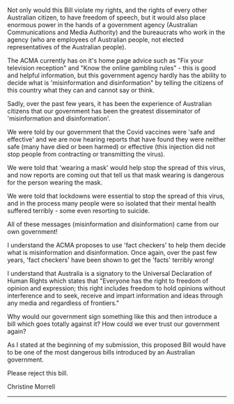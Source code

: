 Not only would this Bill violate my rights, and the rights of every other Australian citizen, to have freedom of speech, but
it would also place enormous power in the hands of a government agency (Australian Communications and Media
Authority) and the bureaucrats who work in the agency (who are employees of Australian people, not elected
representatives of the Australian people).

The ACMA currently has on it's home page advice such as "Fix your television reception" and "Know the online gambling
rules" - this is good and helpful information, but this government agency hardly has the ability to decide what is
'misinformation and disinformation" by telling the citizens of this country what they can and cannot say or think.

Sadly, over the past few years, it has been the experience of Australian citizens that our government has been the
greatest disseminator of 'misinformation and disinformation'.

We were told by our government that the Covid vaccines were 'safe and effective' and we are now hearing reports that
have found they were neither safe (many have died or been harmed) or effective (this injection did not stop people from
contracting or transmitting the virus).

We were told that 'wearing a mask' would help stop the spread of this virus, and now reports are coming out that tell us
that mask wearing is dangerous for the person wearing the mask.

We were told that lockdowns were essential to stop the spread of this virus, and in the process many people were so
isolated that their mental health suffered terribly - some even resorting to suicide.

All of these messages (misinformation and disinformation) came from our own government!

I understand the ACMA proposes to use 'fact checkers' to help them decide what is misinformation and disinformation.
Once again, over the past few years, 'fact checkers' have been shown to get the 'facts' terribly wrong!

I understand that Australia is a signatory to the Universal Declaration of Human Rights which states that "Everyone has
the right to freedom of opinion and expression; this right includes freedom to hold opinions without interference and to
seek, receive and impart information and ideas through any media and regardless of frontiers."

Why would our government sign something like this and then introduce a bill which goes totally against it? How could
we ever trust our government again?

As I stated at the beginning of my submission, this proposed Bill would have to be one of the most dangerous bills
introduced by an Australian government.

Please reject this bill.

Christine Morrell


-----

